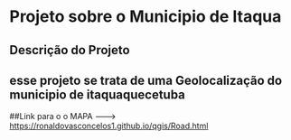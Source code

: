 # Projeto sobre o Municipio de Itaqua

## Descrição do Projeto
## esse projeto se trata de uma Geolocalização do municipio de itaquaquecetuba
##Link para o o MAPA ---> https://ronaldovasconcelos1.github.io/qgis/Road.html
